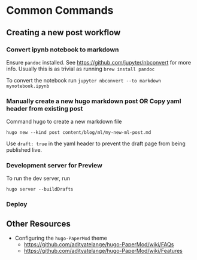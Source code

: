 # Common Commands

## Creating a new post workflow

### Convert ipynb notebook to markdown
Ensure `pandoc` installed. See https://github.com/jupyter/nbconvert for more info.
Usually this is as trivial as running `brew install pandoc`

To convert the notebook run `jupyter nbconvert --to markdown mynotebook.ipynb`

### Manually create a new hugo markdown post OR **Copy yaml header from existing post**
Command hugo to create a new markdown file
```
hugo new --kind post content/blog/ml/my-new-ml-post.md
```

Use `draft: true` in the yaml header to prevent the draft page from being published live.

### Development server for Preview
To run the dev server, run
```
hugo server --buildDrafts
```

### Deploy

## Other Resources
* Configuring the `hugo-PaperMod` theme 
    * https://github.com/adityatelange/hugo-PaperMod/wiki/FAQs 
    * https://github.com/adityatelange/hugo-PaperMod/wiki/Features 